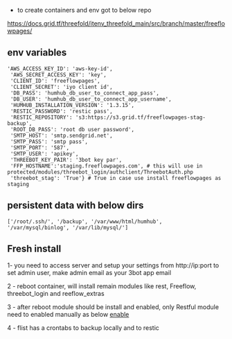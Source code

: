 - to create containers and env got to below repo

https://docs.grid.tf/threefold/itenv_threefold_main/src/branch/master/freeflowpages/

## env variables 

```
'AWS_ACCESS_KEY_ID': 'aws-key-id',
 'AWS_SECRET_ACCESS_KEY': 'key',
 'CLIENT_ID': 'freeflowpages',
 'CLIENT_SECRET': 'iyo client id',
 'DB_PASS': 'humhub_db_user_to_connect_app_pass',
 'DB_USER': 'humhub_db_user_to_connect_app_username',
 'HUMHUB_INSTALLATION_VERSION': '1.3.15',
 'RESTIC_PASSWORD': 'restic pass',
 'RESTIC_REPOSITORY': 's3:https://s3.grid.tf/freeflowpages-stag-backup',
 'ROOT_DB_PASS': 'root db user password',
 'SMTP_HOST': 'smtp.sendgrid.net',
 'SMTP_PASS': 'smtp pass',
 'SMTP_PORT': '587',
 'SMTP_USER': 'apikey',
 'THREEBOT_KEY_PAIR': '3bot key par',
 'FFP_HOSTNAME':'staging.freeflowpages.com', # this will use in protected/modules/threebot_login/authclient/ThreebotAuth.php
 'threebot_stag': 'True'} # True in case use install freeflowpages as staging

```
## persistent data with below dirs

```
['/root/.ssh/', '/backup', '/var/www/html/humhub', '/var/mysql/binlog', '/var/lib/mysql/']

```
## Fresh install 
1- you need to access server and setup your settings from http://ip:port to set admin user, make admin email as your 3bot app email

2 - reboot container, will install remain modules like rest, Freeflow, threebot_login and reeflow_extras

3 - after reboot module should be install and enabled, only Restful module need to enabled manually as below
    [enable](rest.png)

4 - flist has a crontabs to backup locally and to restic   

